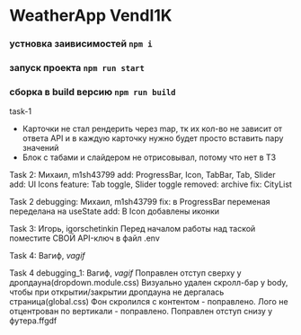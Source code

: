 # WeatherApp VendI1K

### устновка заивисимостей `npm i`

### запуск проекта `npm run start`

### сборка в build версию `npm run build`

task-1

- Карточки не стал рендерить через map, тк их кол-во не зависит от ответа API и в каждую карточку нужно будет просто вставить пару значений
- Блок с табами и слайдером не отрисовывал, потому что нет в ТЗ


Task 2: Михаил, m1sh43799
add: ProgressBar, Icon, TabBar, Tab, Slider
add: UI Icons
feature: Tab toggle, Slider toggle
removed: archive
fix: CityList

Task 2 debugging: Михаил, m1sh43799
fix: в ProgressBar переменая переделана на useState
add: В Icon добавлены иконки


Task 3: Игорь, igorschetinkin
Перед началом работы над таской поместите СВОЙ API-ключ в файл .env

Task 4: Вагиф,  _vagif_

Task 4 debugging_1: Вагиф,  _vagif_
     Поправлен отступ сверху у дропдауна(dropdown.module.css)
     Визуально удален скролл-бар у body, чтобы при открытии/закрытии дропдауна не дергалась страница(global.css)
     Фон скролился с контентом - поправлено.
     Лого не отцентрован по вертикали - поправлено.
     Поправлен отступ снизу у футера.ffgdf



